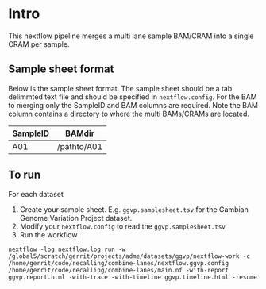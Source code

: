 # Intro

This nextflow pipeline merges a multi lane sample BAM/CRAM into a single CRAM per sample.


## Sample sheet format

Below is the sample sheet format. The sample sheet should be a tab delimmted text file and should be specified in `nextflow.config`.  For the BAM to merging only the SampleID and BAM columns are required. Note the BAM column contains a directory to where the multi BAMs/CRAMs are located.


| SampleID | BAMdir |
| -------- | ------ |
| A01      | /pathto/A01 |


## To run

For each dataset
1) Create your sample sheet. E.g. `ggvp.samplesheet.tsv` for the Gambian Genome Variation Project dataset.
2) Modify your `nextflow.config` to read the `ggvp.samplesheet.tsv`
3) Run the workflow

```
nextflow -log nextflow.log run -w /global5/scratch/gerrit/projects/adme/datasets/ggvp/nextflow-work -c /home/gerrit/code/recalling/combine-lanes/nextflow.ggvp.config /home/gerrit/code/recalling/combine-lanes/main.nf -with-report ggvp.report.html -with-trace -with-timeline ggvp.timeline.html -resume
```

